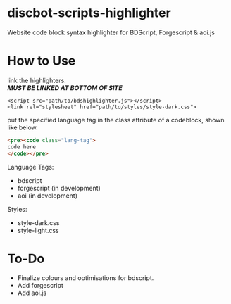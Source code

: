 # discbot-scripts-highlighter
Website code block syntax highlighter for BDScript, Forgescript &amp; aoi.js

# How to Use
link the highlighters. <br>
***MUST BE LINKED AT BOTTOM OF SITE***
```
<script src="path/to/bdshighlighter.js"></script>
<link rel="stylesheet" href="path/to/styles/style-dark.css">
```

put the specified language tag in the class attribute of a codeblock, shown like below.
```html
<pre><code class="lang-tag">
code here
</code></pre>
```

Language Tags: <br>
- bdscript
- forgescript (in development)
- aoi (in development)

Styles: <br>
- style-dark.css
- style-light.css
  
# To-Do
- Finalize colours and optimisations for bdscript.
- Add forgescript
- Add aoi.js
